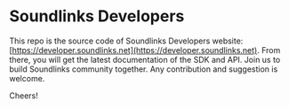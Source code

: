 # Soundlinks Developers

This repo is the source code of Soundlinks Developers website: [https://developer.soundlinks.net](https://developer.soundlinks.net). From there, you will get the latest documentation of the SDK and API. Join us to build Soundlinks community together. Any contribution and suggestion is welcome.

Cheers!
